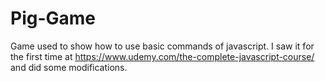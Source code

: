 # Pig-Game
Game used to show how to use basic commands of javascript. I saw it for the first time at https://www.udemy.com/the-complete-javascript-course/ and did some modifications.
